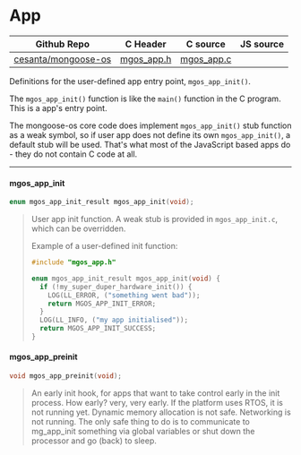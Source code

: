 # App
| Github Repo | C Header | C source  | JS source |
| ----------- | -------- | --------  | ----------------- |
| [cesanta/mongoose-os](https://github.com/cesanta/mongoose-os) | [mgos_app.h](https://github.com/cesanta/mongoose-os/blob/master/include/mgos_app.h) | [mgos_app.c](https://github.com/cesanta/mongoose-os/blob/master/src/mgos_app.c)  | &nbsp;         |


Definitions for the user-defined app entry point, `mgos_app_init()`.

The `mgos_app_init()` function is like the `main()` function in the C
program. This is a app's entry point.

The mongoose-os core code does implement `mgos_app_init()`
stub function as a weak symbol, so if user app does not define its own
`mgos_app_init()`, a default stub will be used. That's what most of the
JavaScript based apps do - they do not contain C code at all.
 

 ----- 
#### mgos_app_init

```c
enum mgos_app_init_result mgos_app_init(void);
```
> 
> User app init function.
> A weak stub is provided in `mgos_app_init.c`, which can be overridden.
> 
> Example of a user-defined init function:
> ```c
> #include "mgos_app.h"
> 
> enum mgos_app_init_result mgos_app_init(void) {
>   if (!my_super_duper_hardware_init()) {
>     LOG(LL_ERROR, ("something went bad"));
>     return MGOS_APP_INIT_ERROR;
>   }
>   LOG(LL_INFO, ("my app initialised"));
>   return MGOS_APP_INIT_SUCCESS;
> }
> ```
>  
#### mgos_app_preinit

```c
void mgos_app_preinit(void);
```
> 
> An early init hook, for apps that want to take control early
> in the init process. How early? very, very early. If the platform
> uses RTOS, it is not running yet. Dynamic memory allocation is not
> safe. Networking is not running. The only safe thing to do is to
> communicate to mg_app_init something via global variables or shut
> down the processor and go (back) to sleep.
>  
